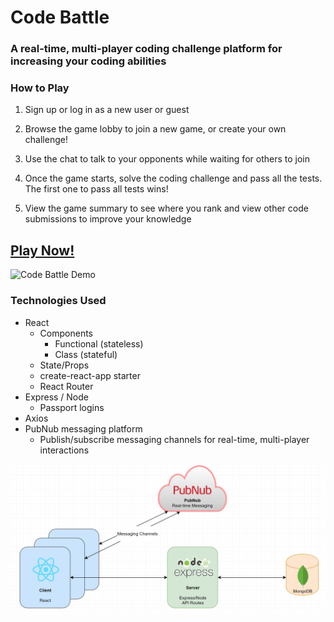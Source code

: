 # Code Battle
### A real-time, multi-player coding challenge platform for increasing your coding abilities 

### How to Play
1. Sign up or log in as a new user or guest

2. Browse the game lobby to join a new game, or create your own challenge!

3. Use the chat to talk to your opponents while waiting for others to join

4. Once the game starts, solve the coding challenge and pass all the tests.  The first one to pass all tests wins!

5. View the game summary to see where you rank and view other code submissions to improve your knowledge


## [Play Now!](https://nu-code-battle.herokuapp.com/ "Code Battle")


![Code Battle Demo](samples/code-battle-demo.gif?raw=true "Code Battle")


### Technologies Used
* React
  * Components
      * Functional (stateless)
      * Class (stateful)
   * State/Props
   * create-react-app starter
   * React Router
* Express / Node 
  * Passport logins
* Axios
* PubNub messaging platform
  * Publish/subscribe messaging channels for real-time, multi-player interactions

![Architecture](samples/architecture.png?raw=true "App architecture")



   